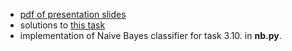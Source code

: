 * [pdf of presentation slides](https://cvl.inf.tu-dresden.de/HTML/teaching/courses/IS/WS18/IS-2-Probabilistic_Models.pdf)
* solutions to [this task](https://cvl.inf.tu-dresden.de/HTML/teaching/courses/IS/WS18/Ex/3/IS_Ex3.pdf) 
* implementation of Naive Bayes classifier for task 3.10. in **nb.py**.